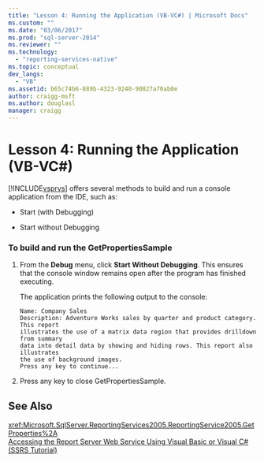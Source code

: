 ```yaml
---
title: "Lesson 4: Running the Application (VB-VC#) | Microsoft Docs"
ms.custom: ""
ms.date: "03/06/2017"
ms.prod: "sql-server-2014"
ms.reviewer: ""
ms.technology: 
  - "reporting-services-native"
ms.topic: conceptual
dev_langs: 
  - "VB"
ms.assetid: b65c74b6-889b-4323-9240-90827a70ab0e
author: craigg-msft
ms.author: douglasl
manager: craigg
---
```

# Lesson 4: Running the Application (VB-VC#)
  [!INCLUDE[vsprvs](../includes/vsprvs-md.md)] offers several methods to build and run a console application from the IDE, such as:  
  
-   Start (with Debugging)  
  
-   Start without Debugging  
  
### To build and run the GetPropertiesSample  
  
1.  From the **Debug** menu, click **Start Without Debugging**. This ensures that the console window remains open after the program has finished executing.  
  
     The application prints the following output to the console:  
  
    ```  
    Name: Company Sales  
    Description: Adventure Works sales by quarter and product category. This report  
    illustrates the use of a matrix data region that provides drilldown from summary  
    data into detail data by showing and hiding rows. This report also illustrates  
    the use of background images.  
    Press any key to continue...  
    ```  
  
2.  Press any key to close GetPropertiesSample.  
  
## See Also  
 <xref:Microsoft.SqlServer.ReportingServices2005.ReportingService2005.GetProperties%2A>   
 [Accessing the Report Server Web Service Using Visual Basic or Visual C&#35; &#40;SSRS Tutorial&#41;](../../2014/tutorials/access-report-server-web-service-vb-vcsharp-ssrs-tutorial.md)  
  
  
